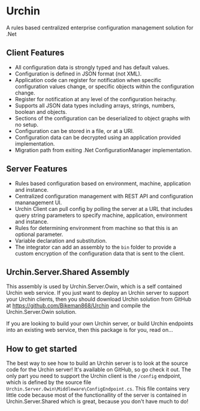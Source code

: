 # Urchin
A rules based centralized enterprise configuration management solution for .Net

## Client Features
* All configuration data is strongly typed and has default values.
* Configuration is defined in JSON format (not XML).
* Application code can register for notification when specific configuration
  values change, or specific objects within the configuration change.
* Register for notification at any level of the configuration heirachy.
* Supports all JSON data types including arrays, strings, numbers, boolean and objects.
* Sections of the configuration can be deserialized to object graphs with no setup.
* Configuration can be stored in a file, or at a URI.
* Configuration data can be decrypted using an application provided implementation.
* Migration path from exiting .Net ConfigurationManager implementation.

## Server Features
* Rules based configuration based on environment, machine, application and instance.
* Centralized configuration management with REST API and configuration mananagement UI.
* Urchin Client can pull config by polling the server at a URL that includes query
  string parameters to specify machine, application, environment and instance.
* Rules for determining environment from machine so that this is an optional parameter.
* Variable declaration and substitution.
* The integrator can add an assembly to the `bin` folder to provide a custom encryption
  of the configuration data that is sent to the client.

## Urchin.Server.Shared Assembly
This assembly is used by Urchin.Server.Owin, which is a self contained Urchin web service.
If you just want to deploy an Urchin server to support your Urchin clients, then you should
download Urchin solution from GitHub at https://github.com/Bikeman868/Urchin and compile
the Urchin.Server.Owin solution.

If you are looking to build your own Urchin server, or build Urchin endpoints into an
existing web service, then this package is for you, read on...

## How to get started
The best way to see how to build an Urchin server is to look at the source code for the
Urchin server! It's available on GitHub, so go check it out. The only part you need to
support the Urchin client is the `/config` endpoint, which is defined by the source file
`Urchin.Server.Owin\Middleware\ConfigEndpoint.cs`. This file contains very little code
because most of the functionallity of the server is contained in Urchin.Server.Shared
which is great, because you don't have much to do!
